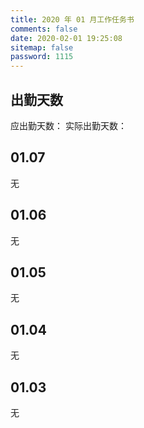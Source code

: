 ```yaml
---
title: 2020 年 01 月工作任务书
comments: false
date: 2020-02-01 19:25:08
sitemap: false
password: 1115
---
```


## 出勤天数

应出勤天数：
实际出勤天数：

## 01.07

无

## 01.06

无

## 01.05

无

## 01.04

无

## 01.03

无
